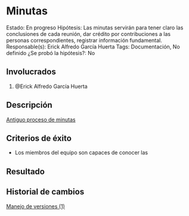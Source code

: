 # Minutas

Estado: En progreso
Hipótesis: Las minutas servirán para tener claro las conclusiones de cada reunión, dar crédito por contribuciones a las personas correspondientes, registrar información fundamental.
Responsable(s): Erick Alfredo García Huerta
Tags: Documentación, No definido
¿Se probó la hipótesis?: No

## Involucrados

1. @Erick Alfredo García Huerta 

## Descripción

[Antiguo proceso de minutas](Minutas%2012a98d3801904ad3a360d105c79fb6a8/Antiguo%20proceso%20de%20minutas%208c6e0f1827014b84808f994cf747e2c2.md)

## **Criterios de éxito**

- Los miembros del equipo son capaces de conocer las

## **Resultado**

## Historial **de cambios**

[Manejo de versiones (1)](Minutas%2012a98d3801904ad3a360d105c79fb6a8/Manejo%20de%20versiones%20(1)%20545ed2a8fb35433ca29860fa569fd9a9.md)